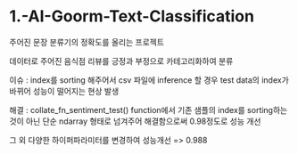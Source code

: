 # 1.-AI-Goorm-Text-Classification

주어진 문장 분류기의 정확도를 올리는 프로젝트

데이터로 주어진 음식점 리뷰를 긍정과 부정으로 카테고리화하여 분류

이슈 : index를 sorting 해주어서 csv 파일에 inference 할 경우
       test data의 index가 바뀌어 성능이 떨어지는 현상 발생
       
해결 : collate_fn_sentiment_test() function에서 기존 샘플의 index를 sorting하는 것이 아닌
       단순 ndarray 형태로 넘겨주어 해결함으로써 0.98정도로 성능 개선
       
그 외 다양한 하이퍼파라미터를 변경하여 성능개선
=> 0.988
